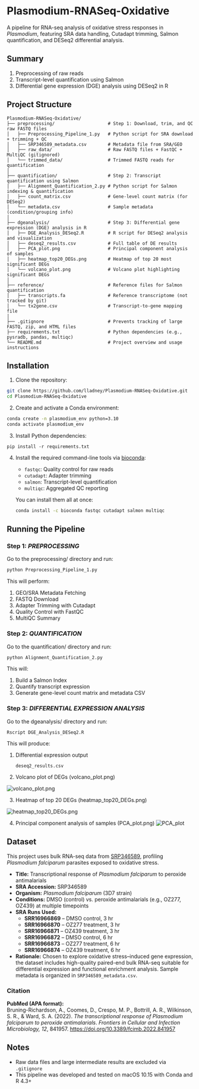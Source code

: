 # Plasmodium-RNASeq-Oxidative
A pipeline for RNA-seq analysis of oxidative stress responses in *Plasmodium*, featuring SRA data handling, Cutadapt trimming, Salmon quantification, and DESeq2 differential analysis.

## Summary
1. Preprocessing of raw reads
2. Transcript-level quantification using Salmon
3. Differential gene expression (DGE) analysis using DESeq2 in R

## Project Structure
```
Plasmodium-RNASeq-Oxidative/
├── preprocessing/                    # Step 1: Download, trim, and QC raw FASTQ files
│   ├── Preprocessing_Pipeline_1.py   # Python script for SRA download + trimming + QC
│   ├── SRP346589_metadata.csv        # Metadata file from SRA/GEO
│   ├── raw_data/                     # Raw FASTQ files + FastQC + MultiQC (gitignored)
│   └── trimmed_data/                 # Trimmed FASTQ reads for quantification
│
├── quantification/                   # Step 2: Transcript quantification using Salmon
│   ├── Alignment_Quantification_2.py # Python script for Salmon indexing & quantification
│   ├── count_matrix.csv              # Gene-level count matrix (for DESeq2)
│   └── metadata.csv                  # Sample metadata (condition/grouping info)
│
├── dgeanalysis/                      # Step 3: Differential gene expression (DGE) analysis in R
│   ├── DGE_Analysis_DESeq2.R         # R script for DESeq2 analysis and visualization
│   ├── deseq2_results.csv            # Full table of DE results
│   ├── PCA_plot.png                  # Principal component analysis of samples
│   ├── heatmap_top20_DEGs.png        # Heatmap of top 20 most significant DEGs
│   └── volcano_plot.png              # Volcano plot highlighting significant DEGs
│
├── reference/                        # Reference files for Salmon quantification
│   ├── transcripts.fa                # Reference transcriptome (not tracked by git)
│   └── tx2gene.csv                   # Transcript-to-gene mapping file
│
├── .gitignore                        # Prevents tracking of large FASTQ, zip, and HTML files
├── requirements.txt                  # Python dependencies (e.g., pysradb, pandas, multiqc)
└── README.md                         # Project overview and usage instructions
```
## Installation

1. Clone the repository:
```bash
git clone https://github.com/lladney/Plasmodium-RNASeq-Oxidative.git
cd Plasmodium-RNASeq-Oxidative
```  

2. Create and activate a Conda environment:
```bash
conda create -n plasmodium_env python=3.10
conda activate plasmodium_env
```

3. Install Python dependencies:
```
pip install -r requirements.txt
```

4. Install the required command-line tools via [bioconda](https://bioconda.github.io/):
   - `fastqc`: Quality control for raw reads
   - `cutadapt`: Adapter trimming
   - `salmon`: Transcript-level quantification
   - `multiqc`: Aggregated QC reporting

   You can install them all at once:
   ```bash
   conda install -c bioconda fastqc cutadapt salmon multiqc

## Running the Pipeline

### Step 1:  *PREPROCESSING*
Go to the preprocessing/ directory and run: 
```python 
python Preprocessing_Pipeline_1.py
```
This will perform: 
1. GEO/SRA Metadata Fetching
2. FASTQ Download
3. Adapter Trimming with Cutadapt
4. Quality Control with FastQC
5. MultiQC Summary

### Step 2:  *QUANTIFICATION*
Go to the quantification/ directory and run:
```python
python Alignment_Quantification_2.py
```
This will: 
1. Build a Salmon Index
2. Quantify transcript expression
3. Generate gene-level count matrix and metadata CSV

### Step 3:  *DIFFERENTIAL EXPRESSION ANALYSIS*
Go to the dgeanalysis/ directory and run:
```
Rscript DGE_Analysis_DESeq2.R
```	
This will produce: 
1. Differential expression output
   
   ```deseq2_results.csv```

2. Volcano plot of DEGs (volcano_plot.png)
   
  ![volcano_plot.png](dgeanalysis/volcano_plot.png)

3. Heatmap of top 20 DEGs (heatmap_top20_DEGs.png)
   
  ![heatmap_top20_DEGs.png](dgeanalysis/heatmap_top20_DEGs.png)
  
4. Principal component analysis of samples (PCA_plot.png) 
  ![PCA_plot](dgeanalysis/PCA_plot.png)

## Dataset

This project uses bulk RNA-seq data from [SRP346589](https://www.ncbi.nlm.nih.gov/sra?term=SRP346589), profiling *Plasmodium falciparum* parasites exposed to oxidative stress.

- **Title:** Transcriptional response of *Plasmodium falciparum* to peroxide antimalarials  
- **SRA Accession:** SRP346589  
- **Organism:** *Plasmodium falciparum* (3D7 strain)  
- **Conditions:** DMSO (control) vs. peroxide antimalarials (e.g., OZ277, OZ439) at multiple timepoints
- **SRA Runs Used:**  
  - **SRR16966869** – DMSO control, 3 hr  
  - **SRR16966870** – OZ277 treatment, 3 hr  
  - **SRR16966871** – OZ439 treatment, 3 hr  
  - **SRR16966872** – DMSO control, 6 hr  
  - **SRR16966873** – OZ277 treatment, 6 hr  
  - **SRR16966874** – OZ439 treatment, 6 hr    
- **Rationale:** Chosen to explore oxidative stress–induced gene expression, the dataset includes high-quality paired-end bulk RNA-seq suitable for differential expression and functional enrichment analysis. Sample metadata is organized in `SRP346589_metadata.csv`.

### Citation

**PubMed (APA format):**  
Bruning-Richardson, A., Coomes, D., Crespo, M. P., Bottrill, A. R., Wilkinson, S. R., & Ward, S. A. (2022). *The transcriptional response of Plasmodium falciparum to peroxide antimalarials*. *Frontiers in Cellular and Infection Microbiology, 12*, 841957. https://doi.org/10.3389/fcimb.2022.841957

## Notes
* Raw data files and large intermediate results are excluded via ```.gitignore```
* This pipeline was developed and tested on macOS 10.15 with Conda and R 4.3+
